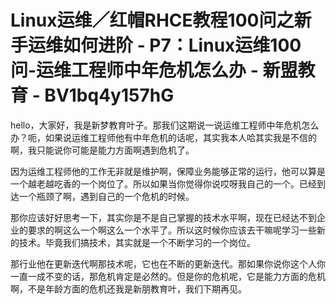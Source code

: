 # Linux运维／红帽RHCE教程100问之新手运维如何进阶 - P7：Linux运维100问-运维工程师中年危机怎么办 - 新盟教育 - BV1bq4y157hG

hello，大家好，我是新梦教育叶子。那我们这期说一说运维工程师中年危机怎么办？呃，如果说运维工程师他有中年危机的话呢，其实我本人哈其实我是不信的啊，我只能说你可能是能力方面啊遇到危机了。

因为运维工程师他的工作无非就是维护啊，保障业务能够正常的运行，他可以算是一个越老越吃香的一个岗位了。所以如果当你觉得你说哎呀我自己的一个。已经到达一个瓶颈了啊，遇到自己的一个危机的时候。

那你应该好好思考一下，其实你是不是自己掌握的技术水平啊，现在已经达不到企业的要求的啊这么一个啊这么一个水平了。所以这时候你应该去干嘛呢学习一些新的技术。毕竟我们搞技术，其实就是一个不断学习的一个岗位。

那行业他在更新迭代啊那技术呢，它也在不断的更新迭代。那如果你说你这个人你一直一成不变的话，那危机肯定是必然的。但是你的危机呢，它是能力方面的危机啊，不是年龄方面的危机还我是新朋教育叶，我们下期再见。

